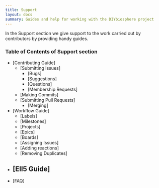 ```yaml
---
title: Support
layout: docs
summary: Guides and help for working with the DIYbiosphere project
---
```


In the Support section we give support to the work carried out by contributors by providing handy guides.

### Table of Contents of **Support** section
- [Contributing Guide]
  - [Submitting Issues]
    - [Bugs]
    - [Suggestions]
    - [Questions]
    - [Membership Requests]
  - [Making Commits]
  - [Submitting Pull Requests]
    - [Merging]
- [Workflow Guide]
  - [Labels]
  - [Milestones]
  - [Projects]
  - [Epics]
  - [Boards]
  - [Assigning Issues]
  - [Adding reactions]
  - [Removing Duplicates]
- [ElI5 Guide]
  -
- [FAQ]
